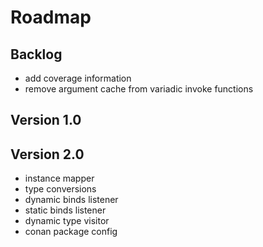 # Roadmap

## Backlog

- add coverage information
- remove argument cache from variadic invoke functions

## Version 1.0

## Version 2.0

- instance mapper
- type conversions
- dynamic binds listener
- static binds listener
- dynamic type visitor
- conan package config
